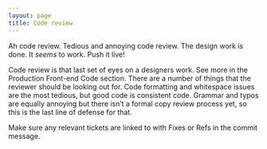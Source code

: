 ```yaml
---
layout: page
title: Code review
---
```


Ah code review. Tedious and annoying code review. The design work is done. It *seems* to work. Push it live!

Code review is that last set of eyes on a designers work. See more in the Production Front-end Code section. There are a number of things that the reviewer should be looking out for. Code formatting and whitespace issues are the most tedious, but good code is consistent code. Grammar and typos are equally annoying but there isn’t a formal copy review process yet, so this is the last line of defense for that.

Make sure any relevant tickets are linked to with Fixes or Refs in the commit message.
